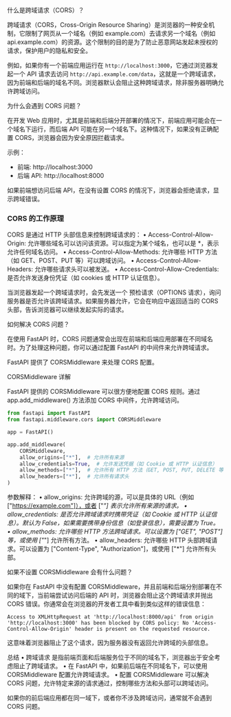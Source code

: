 什么是跨域请求（CORS）？

跨域请求（CORS，Cross-Origin Resource Sharing）是浏览器的一种安全机制，它限制了网页从一个域名（例如 example.com）去请求另一个域名（例如 api.example.com）的资源。这个限制的目的是为了防止恶意网站发起未授权的请求，保护用户的隐私和安全。

例如，如果你有一个前端应用运行在 `http://localhost:3000`，它通过浏览器发起一个 API 请求去访问 `http://api.example.com/data`，这就是一个跨域请求，因为前端和后端的域名不同。浏览器默认会阻止这种跨域请求，除非服务器明确允许跨域访问。

为什么会遇到 CORS 问题？

在开发 Web 应用时，尤其是前端和后端分开部署的情况下，前端应用可能会在一个域名下运行，而后端 API 可能在另一个域名下。这种情况下，如果没有正确配置 CORS，浏览器会因为安全原因拦截请求。

示例：
- 前端: http://localhost:3000
- 后端 API: http://localhost:8000

如果前端想访问后端 API，在没有设置 CORS 的情况下，浏览器会拒绝请求，显示跨域错误。

### CORS 的工作原理

CORS 是通过 HTTP 头部信息来控制跨域请求的：
	•	Access-Control-Allow-Origin: 允许哪些域名可以访问该资源。可以指定为某个域名，也可以是 *，表示允许任何域名访问。
	•	Access-Control-Allow-Methods: 允许哪些 HTTP 方法（如 GET、POST、PUT 等）可以跨域访问。
	•	Access-Control-Allow-Headers: 允许哪些请求头可以被发送。
	•	Access-Control-Allow-Credentials: 是否允许发送身份凭证（如 cookies 或 HTTP 认证信息）。

当浏览器发起一个跨域请求时，会先发送一个 预检请求（OPTIONS 请求），询问服务器是否允许该跨域请求。如果服务器允许，它会在响应中返回适当的 CORS 头部，告诉浏览器可以继续发起实际的请求。

如何解决 CORS 问题？

在使用 FastAPI 时，CORS 问题通常会出现在前端和后端应用部署在不同域名时。为了处理这种问题，你可以通过配置 FastAPI 的中间件来允许跨域请求。

FastAPI 提供了 CORSMiddleware 来处理 CORS 配置。

CORSMiddleware 详解

FastAPI 提供的 CORSMiddleware 可以很方便地配置 CORS 规则。通过 app.add_middleware() 方法添加 CORS 中间件，允许跨域访问。
``` python
from fastapi import FastAPI
from fastapi.middleware.cors import CORSMiddleware

app = FastAPI()

app.add_middleware(
    CORSMiddleware,
    allow_origins=["*"],  # 允许所有来源
    allow_credentials=True,  # 允许发送凭据（如 Cookie 或 HTTP 认证信息）
    allow_methods=["*"],  # 允许所有 HTTP 方法（GET, POST, PUT, DELETE 等）
    allow_headers=["*"],  # 允许所有请求头
)
```
参数解释：
	•	allow_origins: 允许跨域的源，可以是具体的 URL（例如 ["https://example.com"]），或者 ["*"] 表示允许所有来源的请求。
	•	allow_credentials: 是否允许跨域请求时携带凭证（如 Cookie 或 HTTP 认证信息）。默认为 False，如果需要携带身份信息（如登录信息），需要设置为 True。
	•	allow_methods: 允许哪些 HTTP 方法跨域请求。可以设置为 ["GET", "POST"] 等，或使用 ["*"] 允许所有方法。
	•	allow_headers: 允许哪些 HTTP 头部跨域请求。可以设置为 ["Content-Type", "Authorization"]，或使用 ["*"] 允许所有头部。

如果不设置 CORSMiddleware 会有什么问题？

如果你在 FastAPI 中没有配置 CORSMiddleware，并且前端和后端分别部署在不同的域下，当前端尝试访问后端的 API 时，浏览器会阻止这个跨域请求并抛出 CORS 错误。你通常会在浏览器的开发者工具中看到类似这样的错误信息：
```
Access to XMLHttpRequest at 'http://localhost:8000/api' from origin 'http://localhost:3000' has been blocked by CORS policy: No 'Access-Control-Allow-Origin' header is present on the requested resource.
```
这意味着浏览器阻止了这个请求，因为服务器没有返回允许跨域的头部信息。

总结
	•	跨域请求 是指前端页面和后端服务位于不同的域名下，浏览器出于安全考虑阻止了跨域请求。
	•	在 FastAPI 中，如果前后端在不同域名下，可以使用 CORSMiddleware 配置允许跨域请求。
	•	配置 CORSMiddleware 可以解决 CORS 问题，允许特定来源的请求通过，控制哪些方法和头部可以跨域访问。

如果你的前后端应用都在同一域下，或者你不涉及跨域访问，通常就不会遇到 CORS 问题。